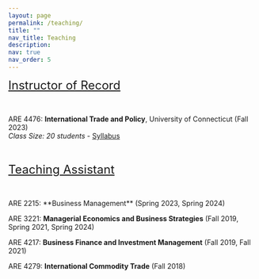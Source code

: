 ```yaml
---
layout: page
permalink: /teaching/
title: ""
nav_title: Teaching
description: 
nav: true
nav_order: 5
---
```


<!-- <strong style="font-size: 22px;">Instructor of Record</strong> -->
<font size="5"><u> Instructor of Record </u></font>

<p>&nbsp;</p>

ARE 4476: **International Trade and Policy**, University of Connecticut (Fall 2023)\
*Class Size: 20 students* - [Syllabus](https://drive.google.com/file/d/1tqwhB-n2v7plphTK6eHGPdwHDVXC8YOm/view?usp=sharing)


<p>&nbsp;</p>

<font size="5"><u> Teaching Assistant </u></font>
<p>&nbsp;</p>
ARE 2215: **Business Management** (Spring 2023, Spring 2024)

ARE 3221: **Managerial Economics and Business Strategies** (Fall 2019, Spring 2021, Spring 2024)

ARE 4217: **Business Finance and Investment Management** (Fall 2019, Fall 2021)

ARE 4279: **International Commodity Trade** (Fall 2018)
